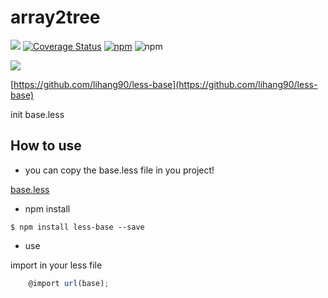 # array2tree

![](https://travis-ci.org/lihang90/array2tree.svg?branch=master)
[![Coverage Status](https://coveralls.io/repos/github/lihang90/array2tree/badge.svg?branch=master)](https://coveralls.io/github/lihang90/array2tree?branch=master)
[![npm](https://img.shields.io/npm/v/array2tree.svg)](https://www.npmjs.com/package/array2tree)
![npm](https://img.shields.io/npm/dm/array2tree.svg)

![](https://nodei.co/npm/array2tree.png?downloads=true)

[https://github.com/lihang90/less-base](https://github.com/lihang90/less-base)

init base.less


## How to use

* you can copy the base.less file in you project!

[base.less]()

* npm install
```
$ npm install less-base --save
```

* use

import in your less file

```javascript
    @import url(base);
```
